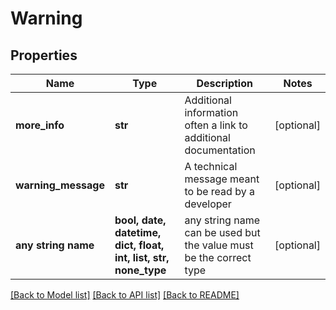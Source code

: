 # Warning


## Properties
Name | Type | Description | Notes
------------ | ------------- | ------------- | -------------
**more_info** | **str** | Additional information often a link to additional documentation | [optional] 
**warning_message** | **str** | A technical message meant to be read by a developer | [optional] 
**any string name** | **bool, date, datetime, dict, float, int, list, str, none_type** | any string name can be used but the value must be the correct type | [optional]

[[Back to Model list]](../README.md#documentation-for-models) [[Back to API list]](../README.md#documentation-for-api-endpoints) [[Back to README]](../README.md)


